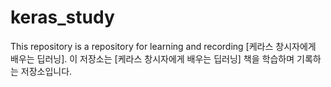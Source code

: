 # keras_study
This repository is a repository for learning and recording [케라스 창시자에게 배우는 딥러닝]. 이 저장소는 [케라스 창시자에게 배우는 딥러닝] 책을 학습하며 기록하는 저장소입니다.
